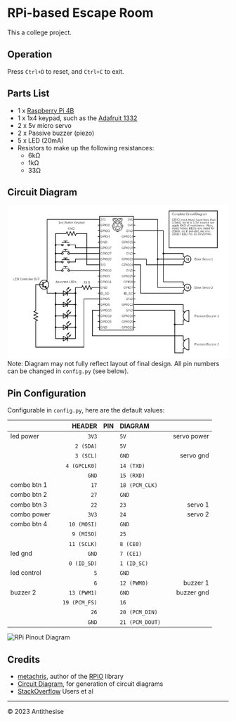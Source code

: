 # RPi-based Escape Room
This a college project.

## Operation
Press `Ctrl+D` to reset, and `Ctrl+C` to exit.

## Parts List
- 1 x [Raspberry Pi 4B](https://www.raspberrypi.com/products/raspberry-pi-4-model-b/)
- 1 x 1x4 keypad, such as the [Adafruit 1332](https://www.adafruit.com/product/1332)
- 2 x 5v micro servo
- 2 x Passive buzzer (piezo)
- 5 x LED (20mA)
- Resistors to make up the following resistances:
  - 6kΩ
  - 1kΩ
  - 33Ω

## Circuit Diagram
![Circuit Diagram](circuit.png)
Note: Diagram may not fully reflect layout of final design. All pin numbers can be changed in `config.py` (see below).

## Pin Configuration
Configurable in `config.py`, here are the default values:

|             | |        HEADER | PIN | DIAGRAM         | |             |
|:------------|-|--------------:|:---:|:----------------|-|------------:|
| led power   | |         `3V3` |     | `5V`            | | servo power |
|             | |     `2 (SDA)` |     | `5V`            | |             |
|             | |     `3 (SCL)` |     | `GND`           | | servo gnd   |
|             | |  `4 (GPCLK0)` |     | `14 (TXD)`      | |             |
|             | |         `GND` |     | `15 (RXD)`      | |             |
| combo btn 1 | |          `17` |     | `18 (PCM_CLK)`  | |             |
| combo btn 2 | |          `27` |     | `GND`           | |             |
| combo btn 3 | |          `22` |     | `23`            | | servo 1     |
| combo power | |         `3V3` |     | `24`            | | servo 2     |
| combo btn 4 | |   `10 (MOSI)` |     | `GND`           | |             |
|             | |    `9 (MISO)` |     | `25`            | |             |
|             | |   `11 (SCLK)` |     | `8 (CE0)`       | |             |
| led gnd     | |         `GND` |     | `7 (CE1)`       | |             |
|             | |   `0 (ID_SD)` |     | `1 (ID_SC)`     | |             |
| led control | |           `5` |     | `GND`           | |             |
|             | |           `6` |     | `12 (PWM0)`     | | buzzer 1    |
| buzzer 2    | |   `13 (PWM1)` |     | `GND`           | | buzzer gnd  |
|             | | `19 (PCM_FS)` |     | `16`            | |             |
|             | |          `26` |     | `20 (PCM_DIN)`  | |             |
|             | |         `GND` |     | `21 (PCM_DOUT)` | |             |

![RPi Pinout Diagram](https://www.raspberrypi.com/documentation/computers/images/GPIO-Pinout-Diagram-2.png)

## Credits
- [metachris](https://github.com/metachris), author of the [RPIO](https://github.com/metachris/RPIO) library
- [Circuit Diagram](https://www.circuit-diargam.org), for generation of circuit diagrams
- [StackOverflow](https://stackoverflow.com/) Users et al

---
© 2023 Antithesise